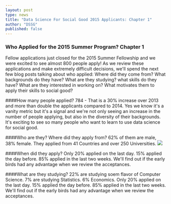 ```yaml
---
layout: post
type: news
title: "Data Science For Social Good 2015 Applicants: Chapter 1"
author: "DSSG"
published: false
---
```


<h3>Who Applied for the 2015 Summer Program? Chapter 1</h3>


<p />

Fellow applications just closed for the 2015 Summer Fellowship and we were excited to see almost 800 people apply! As we review these applications and make extremely difficult decisions, we'll spend the next few blog posts talking about who applied: Where did they come from? What backgrounds do they have? What are they studying? what skills do they have? What are they interested in working on? What motivates them to apply their skills to social good? 

####How many people applied?
784 - That is a 30% increase over 2013 and more than double the applicants compared to 2014. Yes we know it's a vanity metric but it's a signal and we're not only seeing an increase in the number of people applying, but also in the diversity of their backgrounds.  It's exciting to see so many people who want to learn to use data science for social good.

####Who are they? Where did they apply from?
62% of them are male, 38% female. They applied from 41 Countries and over 250 Universities. 
<img src="where-dssg-2015-appl.png">

####When did they apply?
Only 20% applied on the last day. 15% applied the day before. 85% applied in the last two weeks. We'll find out if the early birds had any advantage when we review the acceptances.

####What are they studying?
22% are studying soem flavor of Computer Science. 7% are studying Statistics.  6% Economics. Only 20% applied on the last day. 15% applied the day before. 85% applied in the last two weeks. We'll find out if the early birds had any advantage when we review the acceptances.







